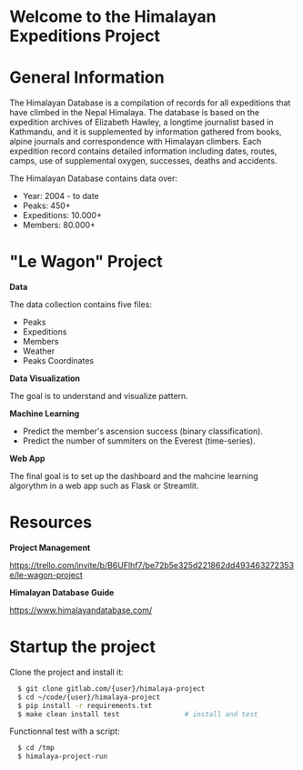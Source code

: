 # Welcome to the Himalayan Expeditions Project

# General Information
The Himalayan Database is a compilation of records for all expeditions that have climbed in the Nepal Himalaya.
The database is based on the expedition archives of Elizabeth Hawley, a longtime journalist based in Kathmandu, and it is supplemented by information gathered from books, alpine journals and correspondence with Himalayan climbers.
Each expedition record contains detailed information including dates, routes, camps, use of supplemental oxygen, successes, deaths and accidents.

The Himalayan Database contains data over:
  * Year: 2004 - to date
  * Peaks: 450+
  * Expeditions: 10.000+
  * Members: 80.000+


# "Le Wagon" Project
**Data**

The data collection contains five files:
  * Peaks
  * Expeditions
  * Members
  * Weather
  * Peaks Coordinates

**Data Visualization**

The goal is to understand and visualize pattern.

**Machine Learning**

* Predict the member's ascension success (binary classification).
* Predict the number of summiters on the Everest (time-series).

**Web App**

The final goal is to set up the dashboard and the mahcine learning algorythm in a web app such as Flask or Streamlit.

# Resources
**Project Management**

https://trello.com/invite/b/B6UFlhf7/be72b5e325d221862dd493463272353e/le-wagon-project

**Himalayan Database Guide**

https://www.himalayandatabase.com/


# Startup the project
Clone the project and install it:
```bash
  $ git clone gitlab.com/{user}/himalaya-project
  $ cd ~/code/{user}/himalaya-project
  $ pip install -r requirements.txt
  $ make clean install test                # install and test
```
Functionnal test with a script:
```bash
  $ cd /tmp
  $ himalaya-project-run
```
